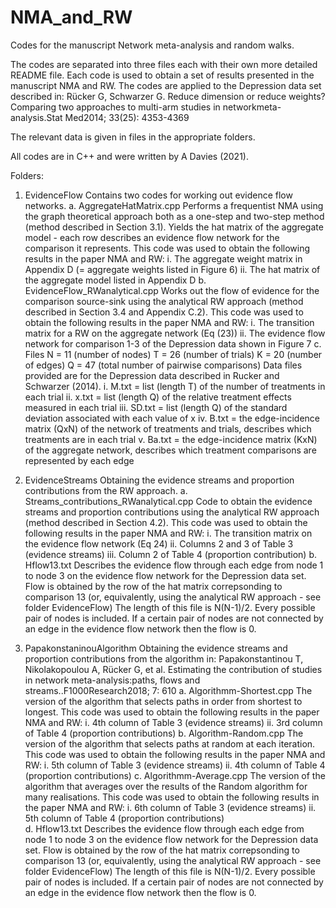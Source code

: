 # NMA_and_RW
Codes for the manuscript Network meta-analysis and random walks.

The codes are separated into three files each with their own more detailed README file. 
Each code is used to obtain a set of results presented in the manuscript NMA and RW. 
The codes are applied to the Depression data set described in: 
Rücker G, Schwarzer G. Reduce dimension or reduce weights? Comparing two approaches to multi-arm studies in networkmeta-analysis.Stat Med2014; 33(25): 4353-4369

The relevant data is given in files in the appropriate folders. 

All codes are in C++ and were written by A Davies (2021).

Folders:
1. EvidenceFlow
Contains two codes for working out evidence flow networks. 
  a. AggregateHatMatrix.cpp
       Performs a frequentist NMA using the graph theoretical approach both as a one-step and two-step method (method described in Section 3.1). 
       Yields the hat matrix of the aggregate model - each row describes an evidence flow network for the comparison it represents.
       This code was used to obtain the following results in the paper NMA and RW:
         i. The aggregate weight matrix in Appendix D (= aggregate weights listed in Figure 6)
         ii. The hat matrix of the aggregate model listed in Appendix D
 b. EvidenceFlow_RWanalytical.cpp
       Works out the flow of evidence for the comparison source-sink using the analytical RW approach (method described in Section 3.4 and Appendix C.2).
       This code was used to obtain the following results in the paper NMA and RW:
         i. The transition matrix for a RW on the aggregate network (Eq (23))
         ii. The evidence flow network for comparison 1-3 of the Depression data shown in Figure 7
 c. Files
      N = 11 (number of nodes)
      T = 26 (number of trials)
      K = 20 (number of edges)
      Q = 47 (total number of pairwise comparisons)
      Data files provided are for the Depression data described in Rucker and Schwarzer (2014). 
        i. M.txt = list (length T) of the number of treatments in each trial
        ii. x.txt = list (length Q) of the relative treatment effects measured in each trial
        iii. SD.txt = list (length Q) of the standard deviation associated with each value of x
        iv. B.txt = the edge-incidence matrix (QxN) of the network of treatments and trials, describes which treatments are in each trial
        v. Ba.txt = the edge-incidence matrix (KxN) of the aggregate network, describes which treatment comparisons are represented by each edge
        

2. EvidenceStreams
  Obtaining the evidence streams and proportion contributions from the RW approach.
  a. Streams_contributions_RWanalytical.cpp 
      Code to obtain the evidence streams and proportion contributions using the analytical RW approach (method described in Section 4.2).
      This code was used to obtain the following results in the paper NMA and RW:
        i. The transition matrix on the evidence flow network (Eq 24)
        ii. Columns 2 and 3 of Table 3 (evidence streams)
        iii. Column 2 of Table 4 (proportion contribution)
  b. Hflow13.txt
      Describes the evidence flow through each edge from node 1 to node 3 on the evidence flow network for the Depression data set.
      Flow is obtained by the row of the hat matrix correpsonding to comparison 13
      (or, equivalently, using the analytical RW approach - see folder EvidenceFlow)
      The length of this file is N(N-1)/2. Every possible pair of nodes is included.
      If a certain pair of nodes are not connected by an edge in the evidence flow network then the flow is 0. 
      
3. PapakonstaninouAlgorithm
  Obtaining the evidence streams and proportion contributions from the algorithm in:
  Papakonstantinou T, Nikolakopoulou A, Rücker G, et al. Estimating the contribution of studies in network meta-analysis:paths, flows and streams..F1000Research2018; 7: 610
  a. Algorithmm-Shortest.cpp
      The version of the algorithm that selects paths in order from shortest to longest.
      This code was used to obtain the following results in the paper NMA and RW:
        i. 4th column of Table 3 (evidence streams)
        ii. 3rd column of Table 4 (proportion contributions)
  b. Algorithm-Random.cpp
      The version of the algorithm that selects paths at random at each iteration.
      This code was used to obtain the following results in the paper NMA and RW:
        i. 5th column of Table 3 (evidence streams)
        ii. 4th column of Table 4 (proportion contributions)
  c. Algorithmm-Average.cpp
      The version of the algorithm that averages over the results of the Random algorithm for many realisations.
      This code was used to obtain the following results in the paper NMA and RW:
        i. 6th column of Table 3 (evidence streams)
        ii. 5th column of Table 4 (proportion contributions)  
  d. Hflow13.txt
      Describes the evidence flow through each edge from node 1 to node 3 on the evidence flow network for the Depression data set.
      Flow is obtained by the row of the hat matrix correpsonding to comparison 13
      (or, equivalently, using the analytical RW approach - see folder EvidenceFlow)
      The length of this file is N(N-1)/2. Every possible pair of nodes is included.
      If a certain pair of nodes are not connected by an edge in the evidence flow network then the flow is 0.
